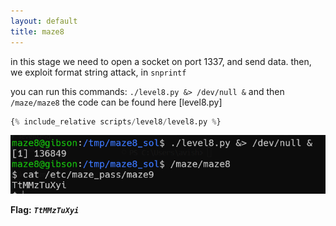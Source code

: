 ```yaml
---
layout: default
title: maze8
---
```




in this stage we need to open a socket on port 1337, and send data. then, we exploit format string attack, in `snprintf`

you can run this commands:
`./level8.py &> /dev/null &`
and then
`/maze/maze8`
the code can be found here [level8.py]
```python
{% include_relative scripts/level8/level8.py %}
```


![image](./images/level8.png)

**Flag:** ***`TtMMzTuXyi`*** 
